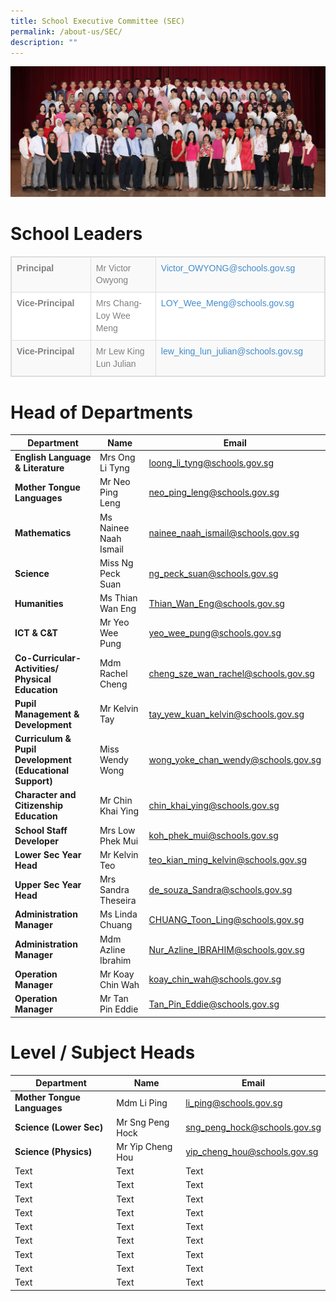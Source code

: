 ```yaml
---
title: School Executive Committee (SEC)
permalink: /about-us/SEC/
description: ""
---
```


![](/images/All%20Staff%20v2.jpg)
# School Leaders

<table class="table table-bordered table-striped table-responsive" style="box-sizing: border-box; border-collapse: collapse; border-spacing: 0px; background-color: rgb(255, 255, 255); width: 841px; max-width: 100%; margin-bottom: 20px; border: 1px solid rgb(221, 221, 221); min-height: 0.01%; overflow-x: auto; color: rgb(128, 128, 128); font-family: Helvetica, Verdana, Arial, sans-serif; font-size: 14px; font-style: normal; font-variant-ligatures: normal; font-variant-caps: normal; font-weight: 400; letter-spacing: normal; orphans: 2; text-align: start; text-transform: none; white-space: normal; widows: 2; word-spacing: 0px; -webkit-text-stroke-width: 0px; text-decoration-thickness: initial; text-decoration-style: initial; text-decoration-color: initial;"><tbody style="box-sizing: border-box;"><tr style="box-sizing: border-box; background-color: rgb(249, 249, 249);"><td style="box-sizing: border-box; padding: 8px; line-height: 1.42857; vertical-align: top; border: 1px solid rgb(221, 221, 221); width: 271px;"><strong style="box-sizing: border-box; font-weight: 700;">Principal</strong></td><td style="box-sizing: border-box; padding: 8px; line-height: 1.42857; vertical-align: top; border: 1px solid rgb(221, 221, 221); width: 206px;">Mr Victor Owyong</td><td style="box-sizing: border-box; padding: 8px; line-height: 1.42857; vertical-align: top; border: 1px solid rgb(221, 221, 221); width: 344px;"><a class="rABsFf RffVmb AL18ce" href="mailto:Victor_OWYONG@schools.gov.sg" target="_blank" rel="noopener" data-tooltip-position="top" data-tooltip="From your Google Contacts" style="box-sizing: border-box; background-color: transparent; color: rgb(66, 139, 202); text-decoration: none;">Victor_OWYONG@schools.gov.sg</a></td></tr><tr style="box-sizing: border-box;"><td style="box-sizing: border-box; padding: 8px; line-height: 1.42857; vertical-align: top; border: 1px solid rgb(221, 221, 221); width: 271px;"><strong style="box-sizing: border-box; font-weight: 700;">Vice-Principal</strong></td><td style="box-sizing: border-box; padding: 8px; line-height: 1.42857; vertical-align: top; border: 1px solid rgb(221, 221, 221); width: 206px;">Mrs Chang-Loy Wee Meng</td><td style="box-sizing: border-box; padding: 8px; line-height: 1.42857; vertical-align: top; border: 1px solid rgb(221, 221, 221); width: 344px;"><a href="mailto:LOY_Wee_Meng@schools.gov.sg" style="box-sizing: border-box; background-color: transparent; color: rgb(66, 139, 202); text-decoration: none;">LOY_Wee_Meng@schools.gov.sg</a></td></tr><tr style="box-sizing: border-box; background-color: rgb(249, 249, 249);"><td style="box-sizing: border-box; padding: 8px; line-height: 1.42857; vertical-align: top; border: 1px solid rgb(221, 221, 221); width: 271px;"><strong style="box-sizing: border-box; font-weight: 700;">Vice-Principal</strong></td><td style="box-sizing: border-box; padding: 8px; line-height: 1.42857; vertical-align: top; border: 1px solid rgb(221, 221, 221); width: 206px;">Mr Lew King Lun Julian</td><td style="box-sizing: border-box; padding: 8px; line-height: 1.42857; vertical-align: top; border: 1px solid rgb(221, 221, 221); width: 344px;"><a href="mailto:lew_king_lun_julian@schools.gov.sg" style="box-sizing: border-box; background-color: transparent; color: rgb(66, 139, 202); text-decoration: none;">lew_king_lun_julian@schools.gov.sg</a></td></tr></tbody></table>





# Head of Departments


| Department | Name | Email |
| -------- | -------- | -------- |
| **English Language & Literature**     | Mrs Ong Li Tyng     |[loong\_li\_tyng@schools.gov.sg](mailto:loong_li_tyng@schools.gov.sg) |
| **Mother Tongue Languages**     | Mr Neo Ping Leng     |[neo\_ping\_leng@schools.gov.sg](mailto:neo_ping_leng@schools.gov.sg) |
| **Mathematics** | Ms Nainee Naah Ismail | [nainee\_naah\_ismail@schools.gov.sg](mailto:nainee_naah_ismail@schools.gov.sg) |
| **Science**     | Miss Ng Peck Suan     | [ng\_peck\_suan@schools.gov.sg](mailto:ng_peck_suan@schools.gov.sg) |
| **Humanities**    | Ms Thian Wan Eng     | [Thian\_Wan\_Eng@schools.gov.sg](mailto:Thian_Wan_Eng@schools.gov.sg)     |
| **ICT & C&T**| Mr Yeo Wee Pung     | [yeo\_wee\_pung@schools.gov.sg](mailto:yeo_wee_pung@schools.gov.sg)     |
| **Co-Curricular-Activities/ Physical Education**     | Mdm Rachel Cheng     | [cheng\_sze\_wan\_rachel@schools.gov.sg](mailto:cheng_sze_wan_rachel@schools.gov.sg)    |
| **Pupil Management & Development**     | Mr Kelvin Tay     | [tay\_yew\_kuan\_kelvin@schools.gov.sg](mailto:tay_yew_kuan_kelvin@schools.gov.sg)     |
| **Curriculum & Pupil Development (Educational Support)**     | Miss Wendy Wong     | [wong\_yoke\_chan\_wendy@schools.gov.sg](mailto:wong_yoke_chan_wendy@schools.gov.sg)     |
| **Character and Citizenship Education**   | Mr Chin Khai Ying    | [chin\_khai\_ying@schools.gov.sg](mailto:chin_khai_ying@schools.gov.sg)     |
| **School Staff Developer**     | Mrs Low Phek Mui     | [koh\_phek\_mui@schools.gov.sg](mailto:koh_phek_mui@schools.gov.sg)     |
| **Lower Sec Year Head**     | Mr Kelvin Teo    | [teo\_kian\_ming\_kelvin@schools.gov.sg](mailto:teo_kian_ming_kelvin@schools.gov.sg)
| **Upper Sec Year Head**     | Mrs Sandra Theseira   | [de\_souza\_Sandra@schools.gov.sg](mailto:de_souza_Sandra@schools.gov.sg)     |
| **Administration Manager**     | Ms Linda Chuang    | [CHUANG\_Toon\_Ling@schools.gov.sg](mailto:CHUANG_Toon_Ling@schools.gov.sg)     |
| **Administration Manager**    | Mdm Azline Ibrahim     | [Nur\_Azline\_IBRAHIM@schools.gov.sg](mailto:Nur_Azline_IBRAHIM@schools.gov.sg)    |
| **Operation Manager**   | Mr Koay Chin Wah   | [koay\_chin\_wah@schools.gov.sg](mailto:koay_chin_wah@schools.gov.sg)    |
| **Operation Manager**    | Mr Tan Pin Eddie    | [Tan\_Pin\_Eddie@schools.gov.sg](mailto:Tan_Pin_Eddie@schools.gov.sg)    |

# Level / Subject Heads


| Department | Name | Email |
| -------- | -------- | -------- |
| **Mother Tongue Languages**     | Mdm Li Ping     | [li\_ping@schools.gov.sg](mailto:li_ping@schools.gov.sg)    |
| **Science (Lower Sec)**   | Mr Sng Peng Hock    | [sng\_peng\_hock@schools.gov.sg](mailto:sng_peng_hock@schools.gov.sg)     |
| **Science (Physics)**   | Mr Yip Cheng Hou    | [yip\_cheng\_hou@schools.gov.sg](mailto:yip_cheng_hou@schools.gov.sg)     |
| Text     | Text     | Text     |
| Text     | Text     | Text     |
| Text     | Text     | Text     |
| Text     | Text     | Text     |
| Text     | Text     | Text     |
| Text     | Text     | Text     |
| Text     | Text     | Text     |
| Text     | Text     | Text     |
| Text     | Text     | Text     |
